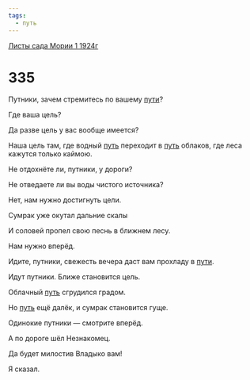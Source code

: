 ```yaml
---
tags:
  - путь
---
```


[Листы сада Мории 1 1924г](/agni/1924)

# 335
Путники, зачем стремитесь по вашему [пути](/tag/#[путь](/tag/#путь))?   

Где ваша цель?   

Да разве цель у вас вообще имеется?   

Наша цель там, где водный [путь](/tag/#путь) переходит в [путь](/tag/#путь) облаков, где леса кажутся только каймою.   

Не отдохнёте ли, путники, у дороги?   

Не отведаете ли вы воды чистого источника?   

Нет, нам нужно достигнуть цели.   

Сумрак уже окутал дальние скалы   

И соловей пропел свою песнь в ближнем лесу.   

Нам нужно вперёд.   

Идите, путники, свежесть вечера даст вам прохладу в [пути](/tag/#[путь](/tag/#путь)).   

Идут путники. Ближе становится цель.   

Облачный [путь](/tag/#путь) сгрудился градом.   

Но [путь](/tag/#путь) ещё далёк, и сумрак становится гуще.   

Одинокие путники — смотрите вперёд.   

А по дороге шёл Незнакомец.   

Да будет милостив Владыко вам!   

Я сказал.   

